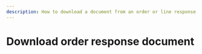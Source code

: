 ```yaml
---
description: How to download a document from an order or line response
---
```


# Download order response document
